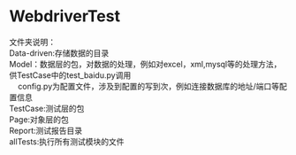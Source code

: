 # WebdriverTest

文件夹说明：  <br>
Data-driven:存储数据的目录                             <br>
Model：数据层的包，对数据的处理，例如对excel，xml,mysql等的处理方法，供TestCase中的test_baidu.py调用                             <br>
&nbsp;&nbsp;&nbsp;&nbsp;config.py为配置文件，涉及到配置的写到次，例如连接数据库的地址/端口等配置信息                             <br>
TestCase:测试层的包                             <br>
Page:对象层的包                              <br>
Report:测试报告目录                              <br>
allTests:执行所有测试模块的文件                              <br>

